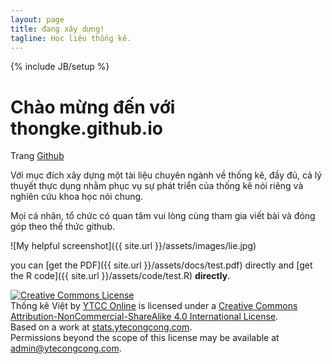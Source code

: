 ```yaml
---
layout: page
title: đang xây dựng!
tagline: Học liệu thống kê.
---
```

{% include JB/setup %}

# Chào mừng đến với thongke.github.io

Trang [Github](https://github.com/thongke/thongke.github.io)

Với mục đích xây dựng một tài liệu chuyên ngành về thống kê, đầy đủ, cả lý thuyết thực dụng nhằm phục vụ sự phát triển của thống kê nói riêng và nghiên cứu khoa học nói chung.

Mọi cá nhân, tổ chức có quan tâm vui lòng cùng tham gia viết bài và đóng góp theo thể thức github.

![My helpful screenshot]({{ site.url }}/assets/images/lie.jpg)

you can [get the PDF]({{ site.url }}/assets/docs/test.pdf) directly and [get the R code]({{ site.url }}/assets/code/test.R) **directly**.


<a rel="license" href="http://creativecommons.org/licenses/by-nc-sa/4.0/"><img alt="Creative Commons License" style="border-width:0" src="https://i.creativecommons.org/l/by-nc-sa/4.0/80x15.png" /></a><br /><span xmlns:dct="http://purl.org/dc/terms/" href="http://purl.org/dc/dcmitype/Text" property="dct:title" rel="dct:type">Thống kê Việt</span> by <a xmlns:cc="http://creativecommons.org/ns#" href="http://www.ytecongcong.com" property="cc:attributionName" rel="cc:attributionURL">YTCC Online</a> is licensed under a <a rel="license" href="http://creativecommons.org/licenses/by-nc-sa/4.0/">Creative Commons Attribution-NonCommercial-ShareAlike 4.0 International License</a>.<br />Based on a work at <a xmlns:dct="http://purl.org/dc/terms/" href="stats.ytecongcong.com" rel="dct:source">stats.ytecongcong.com</a>.<br />Permissions beyond the scope of this license may be available at <a xmlns:cc="http://creativecommons.org/ns#" href="admin@ytecongcong.com" rel="cc:morePermissions">admin@ytecongcong.com</a>.

